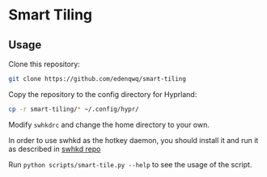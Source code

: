# Smart Tiling

## Usage

Clone this repository:

```bash
git clone https://github.com/edenqwq/smart-tiling
```

Copy the repository to the config directory for Hyprland:

```bash
cp -r smart-tiling/* ~/.config/hypr/
```

Modify `swhkdrc` and change the home directory to your own.

In order to use swhkd as the hotkey daemon, you should install it and run it as described in [swhkd repo](https://github.com/waycrate/swhkd)

Run `python scripts/smart-tile.py --help` to see the usage of the script.
